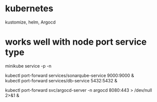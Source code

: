 # kubernetes
kustomize, helm, Argocd

# works well with node port service type

minikube service <service name> -p <profile name>  -n <namespace name>

kubectl port-forward services/sonarqube-service 9000:9000 & <br />
kubectl port-forward services/db-service 5432:5432 &

kubectl port-forward svc/argocd-server -n argocd 8080:443 > /dev/null 2>&1 &
